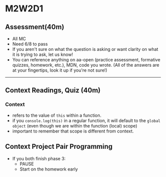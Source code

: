 # M2W2D1

## Assessment(40m)

- All MC
- Need 6/8 to pass
- If you aren't sure on what the question is asking or want clarity on what it is trying to ask, let us know!
- You can reference anything on aa-open (practice assessment, formative quizzes, homework, etc.), MDN, code you wrote. (All of the answers are at your fingertips, look it up if you're not sure!)

---

## Context Readings, Quiz (40m)

### Context

- refers to the value of `this` within a function.
- if you `console.log(this)` in a regular function, it will default to the `global object` (even though we are within the function (local) scope)
- important to remember that scope is different from context.

## Context Project Pair Programming

- If you both finish phase 3:
  - PAUSE
  - Start on the homework early
